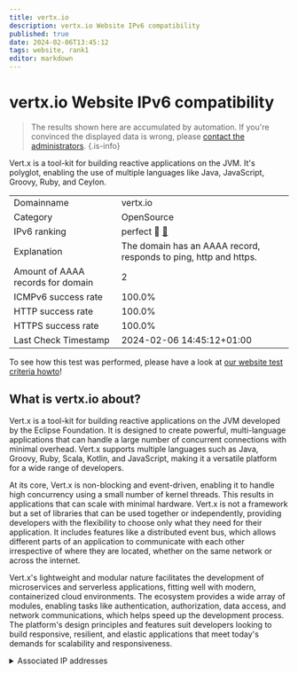 ```yaml
---
title: vertx.io
description: vertx.io Website IPv6 compatibility
published: true
date: 2024-02-06T13:45:12
tags: website, rank1
editor: markdown
---
```


# vertx.io Website IPv6 compatibility

> The results shown here are accumulated by automation. If you're convinced the displayed data is wrong, please [contact the administrators](/howto/chat). 
{.is-info}

Vert.x is a tool-kit for building reactive applications on the JVM. It's polyglot, enabling the use of multiple languages like Java, JavaScript, Groovy, Ruby, and Ceylon.


|   |   |
| - | - |
| Domainname | vertx.io
| Category | OpenSource |
| IPv6 ranking | perfect :1st_place_medal: [🔗](/howto/ranking) |
| Explanation | The domain has an AAAA record, responds to ping, http and https. |
| Amount of AAAA records for domain | 2 |
| ICMPv6 success rate | 100.0%|
| HTTP success rate | 100.0% |
| HTTPS success rate | 100.0% |
| Last Check Timestamp | 2024-02-06 14:45:12+01:00 |

To see how this test was performed, please have a look at [our website test criteria howto](/howto/testcriteria/website)!


## What is vertx.io about?
Vert.x is a tool-kit for building reactive applications on the JVM developed by the Eclipse Foundation. It is designed to create powerful, multi-language applications that can handle a large number of concurrent connections with minimal overhead. Vert.x supports multiple languages such as Java, Groovy, Ruby, Scala, Kotlin, and JavaScript, making it a versatile platform for a wide range of developers.

At its core, Vert.x is non-blocking and event-driven, enabling it to handle high concurrency using a small number of kernel threads. This results in applications that can scale with minimal hardware. Vert.x is not a framework but a set of libraries that can be used together or independently, providing developers with the flexibility to choose only what they need for their application. It includes features like a distributed event bus, which allows different parts of an application to communicate with each other irrespective of where they are located, whether on the same network or across the internet.

Vert.x's lightweight and modular nature facilitates the development of microservices and serverless applications, fitting well with modern, containerized cloud environments. The ecosystem provides a wide array of modules, enabling tasks like authentication, authorization, data access, and network communications, which helps speed up the development process. The platform's design principles and features suit developers looking to build responsive, resilient, and elastic applications that meet today's demands for scalability and responsiveness.



<details>
<summary>Associated IP addresses</summary>

2606:4700:3032::6815:506d

2606:4700:3033::ac43:b367

</details>
